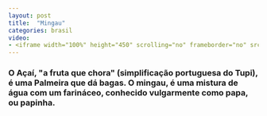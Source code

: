 ```yaml
---
layout: post
title:  "Mingau"
categories: brasil
video: 
- <iframe width="100%" height="450" scrolling="no" frameborder="no" src="https://w.soundcloud.com/player/?url=https%3A//api.soundcloud.com/tracks/116912678&amp;auto_play=false&amp;hide_related=false&amp;show_comments=true&amp;show_user=true&amp;show_reposts=false&amp;visual=true"></iframe>
---
```


### O Açaí, "a fruta que chora" (simplificação portuguesa do Tupi), é uma Palmeira que dá bagas. O mingau, é uma mistura de água com um farináceo, conhecido vulgarmente como papa, ou papinha.